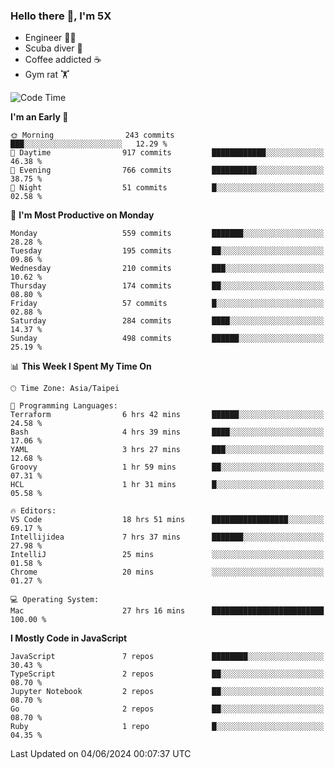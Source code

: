 ### Hello there 👋, I'm 5X

* Engineer 👨‍💻
* Scuba diver 🤿
* Coffee addicted ☕️
* Gym rat 🏋️

<!--START_SECTION:waka-->
![Code Time](http://img.shields.io/badge/Code%20Time-1%2C001%20hrs%2044%20mins-blue)

**I'm an Early 🐤** 

```text
🌞 Morning                243 commits         ███░░░░░░░░░░░░░░░░░░░░░░   12.29 % 
🌆 Daytime                917 commits         ████████████░░░░░░░░░░░░░   46.38 % 
🌃 Evening                766 commits         ██████████░░░░░░░░░░░░░░░   38.75 % 
🌙 Night                  51 commits          █░░░░░░░░░░░░░░░░░░░░░░░░   02.58 % 
```
📅 **I'm Most Productive on Monday** 

```text
Monday                   559 commits         ███████░░░░░░░░░░░░░░░░░░   28.28 % 
Tuesday                  195 commits         ██░░░░░░░░░░░░░░░░░░░░░░░   09.86 % 
Wednesday                210 commits         ███░░░░░░░░░░░░░░░░░░░░░░   10.62 % 
Thursday                 174 commits         ██░░░░░░░░░░░░░░░░░░░░░░░   08.80 % 
Friday                   57 commits          █░░░░░░░░░░░░░░░░░░░░░░░░   02.88 % 
Saturday                 284 commits         ████░░░░░░░░░░░░░░░░░░░░░   14.37 % 
Sunday                   498 commits         ██████░░░░░░░░░░░░░░░░░░░   25.19 % 
```


📊 **This Week I Spent My Time On** 

```text
🕑︎ Time Zone: Asia/Taipei

💬 Programming Languages: 
Terraform                6 hrs 42 mins       ██████░░░░░░░░░░░░░░░░░░░   24.58 % 
Bash                     4 hrs 39 mins       ████░░░░░░░░░░░░░░░░░░░░░   17.06 % 
YAML                     3 hrs 27 mins       ███░░░░░░░░░░░░░░░░░░░░░░   12.68 % 
Groovy                   1 hr 59 mins        ██░░░░░░░░░░░░░░░░░░░░░░░   07.31 % 
HCL                      1 hr 31 mins        █░░░░░░░░░░░░░░░░░░░░░░░░   05.58 % 

🔥 Editors: 
VS Code                  18 hrs 51 mins      █████████████████░░░░░░░░   69.17 % 
Intellijidea             7 hrs 37 mins       ███████░░░░░░░░░░░░░░░░░░   27.98 % 
IntelliJ                 25 mins             ░░░░░░░░░░░░░░░░░░░░░░░░░   01.58 % 
Chrome                   20 mins             ░░░░░░░░░░░░░░░░░░░░░░░░░   01.27 % 

💻 Operating System: 
Mac                      27 hrs 16 mins      █████████████████████████   100.00 % 
```

**I Mostly Code in JavaScript** 

```text
JavaScript               7 repos             ████████░░░░░░░░░░░░░░░░░   30.43 % 
TypeScript               2 repos             ██░░░░░░░░░░░░░░░░░░░░░░░   08.70 % 
Jupyter Notebook         2 repos             ██░░░░░░░░░░░░░░░░░░░░░░░   08.70 % 
Go                       2 repos             ██░░░░░░░░░░░░░░░░░░░░░░░   08.70 % 
Ruby                     1 repo              █░░░░░░░░░░░░░░░░░░░░░░░░   04.35 % 
```




 Last Updated on 04/06/2024 00:07:37 UTC
<!--END_SECTION:waka-->
